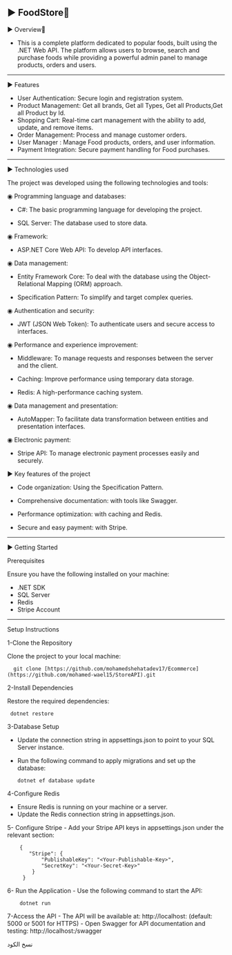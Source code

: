 ▶ FoodStore🍔
----------------------------------
▶ Overview👀

   - This is a complete platform dedicated to popular foods, built using the .NET Web API. The platform allows users to browse, search and purchase foods while providing a powerful admin panel to manage products, orders and users.

----------------------------------
▶ Features 
   - User Authentication: Secure login and registration system.
   - Product Management: Get all brands, Get all Types, Get all Products,Get all Product by Id.
   - Shopping Cart: Real-time cart management with the ability to add, update, and remove items.
   - Order Management: Process and manage customer orders.
   - User Manager : Manage Food products, orders, and user information.
   - Payment Integration: Secure payment handling for Food purchases.
-----------------------------------
▶ Technologies used

 The project was developed using the following technologies and tools:

 ◉ Programming language and databases:

   - C#: The basic programming language for developing the project.

   - SQL Server: The database used to store data.

 ◉ Framework:

   - ASP.NET Core Web API: To develop API interfaces.

 ◉ Data management:

   - Entity Framework Core: To deal with the database using the Object-Relational Mapping (ORM) approach.

   - Specification Pattern: To simplify and target complex queries.

 ◉ Authentication and security:

   - JWT (JSON Web Token): To authenticate users and secure access to interfaces.
     
 ◉ Performance and experience improvement:

   - Middleware: To manage requests and responses between the server and the client.

   - Caching: Improve performance using temporary data storage.

   - Redis: A high-performance caching system.

  ◉ Data management and presentation:

   - AutoMapper: To facilitate data transformation between entities and presentation interfaces.
     
  ◉ Electronic payment:

   - Stripe API: To manage electronic payment processes easily and securely.
     
▶ Key features of the project

  - Code organization: Using the Specification Pattern.
  
  - Comprehensive documentation: with tools like Swagger.

  - Performance optimization: with caching and Redis.
    
  - Secure and easy payment: with Stripe.
-----------------------------------------------
▶ Getting Started

Prerequisites

Ensure you have the following installed on your machine:

  - .NET SDK 
  - SQL Server 
  - Redis 
  - Stripe Account
-------------------------------------------
Setup Instructions

  1-Clone the Repository
  
   Clone the project to your local machine:
    
      git clone [https://github.com/mohamedshehatadev17/Ecommerce](https://github.com/mohamed-wael15/StoreAPI).git
  
  2-Install Dependencies
 
   Restore the required dependencies:
   
     dotnet restore
     
 3-Database Setup

 - Update the connection string in appsettings.json to point to your SQL Server instance.
 - Run the following command to apply migrations and set up the database:
   
       dotnet ef database update

  4-Configure Redis

  - Ensure Redis is running on your machine or a server.
  - Update the Redis connection string in appsettings.json.

 5- Configure Stripe
    - Add your Stripe API keys in appsettings.json under the relevant section:
    
        {
           "Stripe": {
               "PublishableKey": "<Your-Publishable-Key>",
               "SecretKey": "<Your-Secret-Key>"
            }
         }

  6- Run the Application
    - Use the following command to start the API:
    
        dotnet run

  7-Access the API
    - The API will be available at:
           http://localhost:<port> (default: 5000 or 5001 for HTTPS)
    - Open Swagger for API documentation and testing:
           http://localhost:<port>/swagger

نسخ الكود


